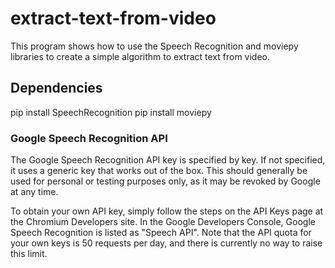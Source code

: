# extract-text-from-video

This program shows how to use the Speech Recognition and moviepy libraries to create a simple algorithm to extract text from video.


## Dependencies
pip install SpeechRecognition
pip install moviepy


### Google Speech Recognition API 
The Google Speech Recognition API key is specified by key. If not specified, it uses a generic key that works out of the box. This should generally be used for personal or testing purposes only, as it may be revoked by Google at any time.

To obtain your own API key, simply follow the steps on the API Keys page at the Chromium Developers site. In the Google Developers Console, Google Speech Recognition is listed as "Speech API". Note that the API quota for your own keys is 50 requests per day, and there is currently no way to raise this limit.